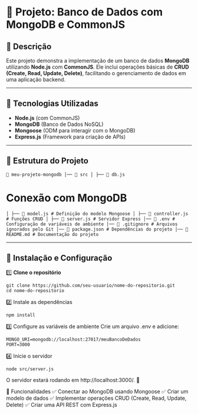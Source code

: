 # 📌 Projeto: Banco de Dados com MongoDB e CommonJS

## 📝 Descrição  
Este projeto demonstra a implementação de um banco de dados **MongoDB** utilizando **Node.js** com **CommonJS**. Ele inclui operações básicas de **CRUD (Create, Read, Update, Delete)**, facilitando o gerenciamento de dados em uma aplicação backend.

---

## 🚀 Tecnologias Utilizadas  
- **Node.js** (com CommonJS)  
- **MongoDB** (Banco de Dados NoSQL)  
- **Mongoose** (ODM para interagir com o MongoDB)  
- **Express.js** (Framework para criação de APIs)  

---

## 📂 Estrutura do Projeto  
`
📁 meu-projeto-mongodb │── 📂 src │ ├── 📄 db.js 
`
# Conexão com MongoDB 
`
│ ├── 📄 model.js # Definição do modelo Mongoose │ ├── 📄 controller.js # Funções CRUD │ ├── 📄 server.js # Servidor Express │── 📄 .env # Configuração de variáveis de ambiente │── 📄 .gitignore # Arquivos ignorados pelo Git │── 📄 package.json # Dependências do projeto │── 📄 README.md # Documentação do projeto
`

---

## 🔧 Instalação e Configuração  

1️⃣ **Clone o repositório**  
```
git clone https://github.com/seu-usuario/nome-do-repositorio.git
cd nome-do-repositorio
```

2️⃣ Instale as dependências
```
npm install
```

3️⃣ Configure as variáveis de ambiente
Crie um arquivo .env e adicione:
```
MONGO_URI=mongodb://localhost:27017/meuBancoDeDados
PORT=3000
```

4️⃣ Inicie o servidor
```
node src/server.js
```

O servidor estará rodando em http://localhost:3000/. 🎉

📌 Funcionalidades
✅ Conectar ao MongoDB usando Mongoose
✅ Criar um modelo de dados
✅ Implementar operações CRUD (Create, Read, Update, Delete)
✅ Criar uma API REST com Express.js
